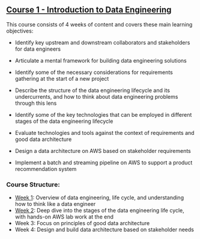 ## **[Course 1 - Introduction to Data Engineering](https://www.coursera.org/learn/intro-to-data-engineering/home)**

This course consists of 4 weeks of content and covers 
these main learning objectives:

- Identify key upstream and downstream collaborators 
    and stakeholders for data engineers

- Articulate a mental framework for 
    building data engineering solutions

- Identify some of the necessary considerations for 
    requirements gathering at the start of a new project

- Describe the structure of the data engineering lifecycle 
    and its undercurrents, and how to think about data engineering problems through this lens

- Identify some of the key technologies that can be employed 
    in different stages of the data engineering lifecycle

- Evaluate technologies and tools against the context 
    of requirements and good data architecture

- Design a data architecture on AWS based on stakeholder requirements

- Implement a batch and streaming pipeline on AWS to support a product recommendation system

### **Course Structure**:

- [Week 1](./Week%201): Overview of data engineering, life cycle, and understanding how to think like a data engineer   
- [Week 2](./Week%202/): Deep dive into the stages of the data engineering life cycle, with hands-on AWS lab work at the end 
- Week 3: Focus on principles of good data architecture 
- Week 4: Design and build data architecture based on stakeholder needs 
